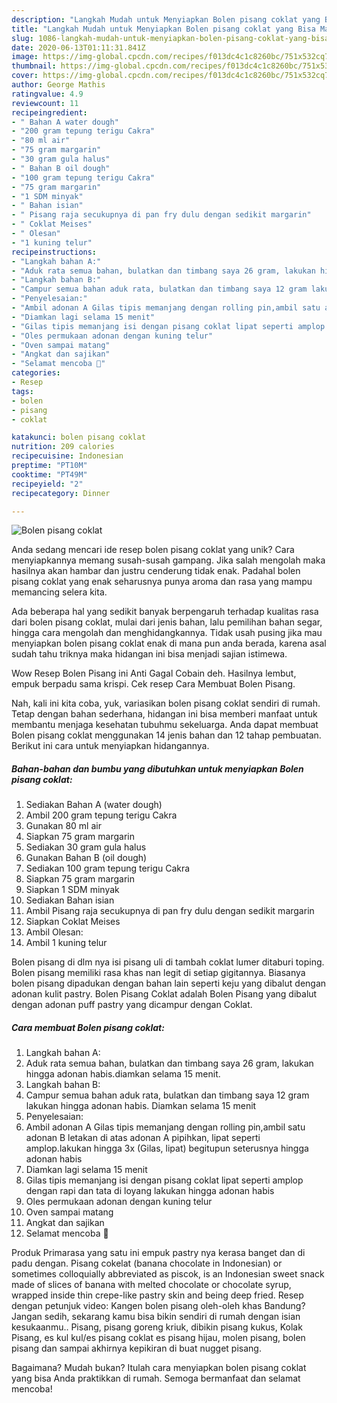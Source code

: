 ```yaml
---
description: "Langkah Mudah untuk Menyiapkan Bolen pisang coklat yang Bisa Manjain Lidah"
title: "Langkah Mudah untuk Menyiapkan Bolen pisang coklat yang Bisa Manjain Lidah"
slug: 1086-langkah-mudah-untuk-menyiapkan-bolen-pisang-coklat-yang-bisa-manjain-lidah
date: 2020-06-13T01:11:31.841Z
image: https://img-global.cpcdn.com/recipes/f013dc4c1c8260bc/751x532cq70/bolen-pisang-coklat-foto-resep-utama.jpg
thumbnail: https://img-global.cpcdn.com/recipes/f013dc4c1c8260bc/751x532cq70/bolen-pisang-coklat-foto-resep-utama.jpg
cover: https://img-global.cpcdn.com/recipes/f013dc4c1c8260bc/751x532cq70/bolen-pisang-coklat-foto-resep-utama.jpg
author: George Mathis
ratingvalue: 4.9
reviewcount: 11
recipeingredient:
- " Bahan A water dough"
- "200 gram tepung terigu Cakra"
- "80 ml air"
- "75 gram margarin"
- "30 gram gula halus"
- " Bahan B oil dough"
- "100 gram tepung terigu Cakra"
- "75 gram margarin"
- "1 SDM minyak"
- " Bahan isian"
- " Pisang raja secukupnya di pan fry dulu dengan sedikit margarin"
- " Coklat Meises"
- " Olesan"
- "1 kuning telur"
recipeinstructions:
- "Langkah bahan A:"
- "Aduk rata semua bahan, bulatkan dan timbang saya 26 gram, lakukan hingga adonan habis.diamkan selama 15 menit."
- "Langkah bahan B:"
- "Campur semua bahan aduk rata, bulatkan dan timbang saya 12 gram lakukan hingga adonan habis. Diamkan selama 15 menit"
- "Penyelesaian:"
- "Ambil adonan A Gilas tipis memanjang dengan rolling pin,ambil satu adonan B letakan di atas adonan A pipihkan, lipat seperti amplop.lakukan hingga 3x (Gilas, lipat) begitupun seterusnya hingga adonan habis"
- "Diamkan lagi selama 15 menit"
- "Gilas tipis memanjang isi dengan pisang coklat lipat seperti amplop dengan rapi dan tata di loyang lakukan hingga adonan habis"
- "Oles permukaan adonan dengan kuning telur"
- "Oven sampai matang"
- "Angkat dan sajikan"
- "Selamat mencoba 🤗"
categories:
- Resep
tags:
- bolen
- pisang
- coklat

katakunci: bolen pisang coklat 
nutrition: 209 calories
recipecuisine: Indonesian
preptime: "PT10M"
cooktime: "PT49M"
recipeyield: "2"
recipecategory: Dinner

---
```



![Bolen pisang coklat](https://img-global.cpcdn.com/recipes/f013dc4c1c8260bc/751x532cq70/bolen-pisang-coklat-foto-resep-utama.jpg)

Anda sedang mencari ide resep bolen pisang coklat yang unik? Cara menyiapkannya memang susah-susah gampang. Jika salah mengolah maka hasilnya akan hambar dan justru cenderung tidak enak. Padahal bolen pisang coklat yang enak seharusnya punya aroma dan rasa yang mampu memancing selera kita.

Ada beberapa hal yang sedikit banyak berpengaruh terhadap kualitas rasa dari bolen pisang coklat, mulai dari jenis bahan, lalu pemilihan bahan segar, hingga cara mengolah dan menghidangkannya. Tidak usah pusing jika mau menyiapkan bolen pisang coklat enak di mana pun anda berada, karena asal sudah tahu triknya maka hidangan ini bisa menjadi sajian istimewa.

Wow Resep Bolen Pisang ini Anti Gagal Cobain deh. Hasilnya lembut, empuk berpadu sama krispi. Cek resep Cara Membuat Bolen Pisang.


Nah, kali ini kita coba, yuk, variasikan bolen pisang coklat sendiri di rumah. Tetap dengan bahan sederhana, hidangan ini bisa memberi manfaat untuk membantu menjaga kesehatan tubuhmu sekeluarga. Anda dapat membuat Bolen pisang coklat menggunakan 14 jenis bahan dan 12 tahap pembuatan. Berikut ini cara untuk menyiapkan hidangannya.

<!--inarticleads1-->

##### Bahan-bahan dan bumbu yang dibutuhkan untuk menyiapkan Bolen pisang coklat:

1. Sediakan  Bahan A (water dough)
1. Ambil 200 gram tepung terigu Cakra
1. Gunakan 80 ml air
1. Siapkan 75 gram margarin
1. Sediakan 30 gram gula halus
1. Gunakan  Bahan B (oil dough)
1. Sediakan 100 gram tepung terigu Cakra
1. Siapkan 75 gram margarin
1. Siapkan 1 SDM minyak
1. Sediakan  Bahan isian
1. Ambil  Pisang raja secukupnya di pan fry dulu dengan sedikit margarin
1. Siapkan  Coklat Meises
1. Ambil  Olesan:
1. Ambil 1 kuning telur


Bolen pisang di dlm nya isi pisang uli di tambah coklat lumer ditaburi toping. Bolen pisang memiliki rasa khas nan legit di setiap gigitannya. Biasanya bolen pisang dipadukan dengan bahan lain seperti keju yang dibalut dengan adonan kulit pastry. Bolen Pisang Coklat adalah Bolen Pisang yang dibalut dengan adonan puff pastry yang dicampur dengan Coklat. 

<!--inarticleads2-->

##### Cara membuat Bolen pisang coklat:

1. Langkah bahan A:
1. Aduk rata semua bahan, bulatkan dan timbang saya 26 gram, lakukan hingga adonan habis.diamkan selama 15 menit.
1. Langkah bahan B:
1. Campur semua bahan aduk rata, bulatkan dan timbang saya 12 gram lakukan hingga adonan habis. Diamkan selama 15 menit
1. Penyelesaian:
1. Ambil adonan A Gilas tipis memanjang dengan rolling pin,ambil satu adonan B letakan di atas adonan A pipihkan, lipat seperti amplop.lakukan hingga 3x (Gilas, lipat) begitupun seterusnya hingga adonan habis
1. Diamkan lagi selama 15 menit
1. Gilas tipis memanjang isi dengan pisang coklat lipat seperti amplop dengan rapi dan tata di loyang lakukan hingga adonan habis
1. Oles permukaan adonan dengan kuning telur
1. Oven sampai matang
1. Angkat dan sajikan
1. Selamat mencoba 🤗


Produk Primarasa yang satu ini empuk pastry nya kerasa banget dan di padu dengan. Pisang cokelat (banana chocolate in Indonesian) or sometimes colloquially abbreviated as piscok, is an Indonesian sweet snack made of slices of banana with melted chocolate or chocolate syrup, wrapped inside thin crepe-like pastry skin and being deep fried. Resep dengan petunjuk video: Kangen bolen pisang oleh-oleh khas Bandung? Jangan sedih, sekarang kamu bisa bikin sendiri di rumah dengan isian kesukaanmu.. Pisang, pisang goreng kriuk, dibikin pisang kukus, Kolak Pisang, es kul kul/es pisang coklat es pisang hijau, molen pisang, bolen pisang dan sampai akhirnya kepikiran di buat nugget pisang. 

Bagaimana? Mudah bukan? Itulah cara menyiapkan bolen pisang coklat yang bisa Anda praktikkan di rumah. Semoga bermanfaat dan selamat mencoba!
